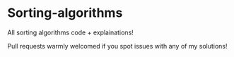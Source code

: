 # Sorting-algorithms

All sorting algorithms code + explainations!

Pull requests warmly welcomed if you spot issues with any of my solutions!

